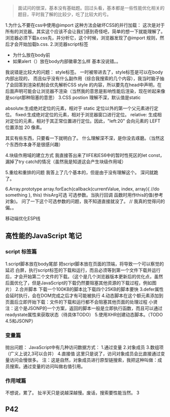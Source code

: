 > 面试问的很深，基本没有基础题。回过头看，基本都是一些性能优化相关的题目，平时我了解的比较少，吃了比较大的亏。

1.为什么不要在css中使用@import
这种方法会破坏CSS的并行加载：
这次是对于所有的浏览器。其实这个应该不会让我们感到奇怪吧，简单的想一下就能理解了。浏览器必须下载a.css先，并分析它，这个时候，浏览器发现了@import 规则，然后才会开始加载b.css.
2.浏览器script标签
- 为什么放在body前
- 如果alert（）放在body内部徽章怎么样
基本没说错。。

我说错是比较大的问题：
style标签。
一时被带进去了，style标签是可以在body内部出现的，
而且似乎没有什么副作用（综合我搜索的几个内容），我当时脑子抽了会回答到渲染机制会优先解析CSS style 的内容，所以要先在head中声明，在后面声明可能会让浏览器不渲染（当然我的意思是影响性能后渲染，现在听起来像是script那种阻塞的意思）
3.CSS postion
理解不深，默认值是static

absolute:生成绝对定位的元素，相对于 static 定位以外的第一个父元素进行定位。
fixed:生成绝对定位的元素，相对于浏览器窗口进行定位。
relative:	生成相对定位的元素，相对于其正常位置进行定位。因此，"left:20" 会向元素的 LEFT 位置添加 20 像素。

其实有些东西，只要看一下就明白了。
什么理解深不深，是你没去琢磨。（当然这个东西你本身不是很感兴趣）

4.块级作用域的建立方式
我直接答出来了IIFE和ES6中的暂时性死区的let const，
漏掉了try catch的情况（虽然我是知道这会产生块级作用域）

5.重绘和重排的问题
我答上了几个基本的，但是由于没有理解这个。
深问就跪了。

6.Array.prototype
array.forEach(callback(currentValue, index, array){
    //do something
}, this)
thisArg可选
可选参数。当执行回调 函数时用作this的值(参考对象)。
问了一下这个可选参数的问题，我不知道直接就没了。
// 我真的觉得问的偏。。


移动端优化ESP线
## 高性能的JavaScript 笔记
### script 标签篇
1.script脚本放在body尾部
把script脚本放在页面的顶端，将导致一个可以察觉的延迟
白屏，执行script标签的下载和运行，而且必须等到第一个文件下载并运行后，才会开始第二个文件的下载。（这个是几个浏览器版本更新后的优化点，虽然后面优化了，但是JavaScript的下载仍然要阻塞其他资源的下载过程，例如图片）
2.合并脚本
下载一个100KB的脚本比下载四个25KB的脚本要快
3.defer属性会延时执行，会在DOM完成之后才有可能被执行
4.动态脚本在这个额元素添加到页面后立即开始下载：文件的下载和运行都不会阻塞其他页面的处理过程
小贤注：这个是JSONP的一个方案，返回的脚本一般是立即执行函数，而且可以通过readystate属性来获取状态（待具体TODO）
5.使用XHR创建动态脚本。（TODO 4.5和JSONP）


### 变量篇
抛出问题：
JavaScript中有几种访问数据方式：
1.通过变量
2.对象成员
3.数组项（广义上说2,3可以合并）
4.直接值
这里只是说了，访问对象成员会比直接通过变量访问会慢很多。
注：这是自然，对象成员进行原型链搜索，我把这种叫做：成员搜索。通过变量的访问叫做右值引用。

### 作用域篇
不想说，累了。
扯半天只是说越深越慢。废话，搜索要性能当然。
3
## P42